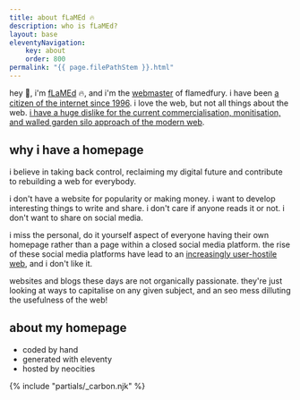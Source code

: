 ```yaml
---
title: about fLaMEd 🔥
description: who is fLaMEd?
layout: base
eleventyNavigation:
    key: about
    order: 800
permalink: "{{ page.filePathStem }}.html"
---
```


hey 👋, i'm [fLaMEd](https://neocities.org/site/flamedfury/) 🔥, and i'm the [webmaster](https://justinjackson.ca/webmaster/) of flamedfury. i have been [a citizen of the internet since 1996](memoirs.html). i love the web, but not all things about the web. [i have a huge dislike for the current commercialisation, monitisation, and walled garden silo approach of the modern web](manifesto.html).

## why i have a homepage

i believe in taking back control, reclaiming my digital future and contribute to rebuilding a web for everybody.

i don't have a website for popularity or making money. i want to develop interesting things to write and share. i don't care if anyone reads it or not. i don't want to share on social media.

i miss the personal, do it yourself aspect of everyone having their own homepage rather than a page within a closed social media platform. the rise of these social media platforms have lead to an [increasingly user-hostile web](https://neustadt.fr/essays/against-a-user-hostile-web/), and i don't like it.

websites and blogs these days are not organically passionate. they're just looking at ways to capitalise on any given subject, and an seo mess dilluting the usefulness of the web!

## about my homepage

- coded by hand
- generated with eleventy
- hosted by neocities

{% include "partials/_carbon.njk" %}